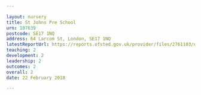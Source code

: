 ```yaml
---

layout: nursery
title: St Johns Pre School
urn: 107639
postcode: SE17 1NQ
address: 64 Larcom St, London, SE17 1NQ
latestReportUrl: https://reports.ofsted.gov.uk/provider/files/2761103/urn/107639.pdf
teaching: 2
development: 2
leadership: 2
outcomes: 2
overall: 2
date: 22 February 2018

---
```

